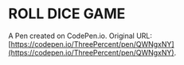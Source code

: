 # ROLL DICE GAME

A Pen created on CodePen.io. Original URL: [https://codepen.io/ThreePercent/pen/QWNgxNY](https://codepen.io/ThreePercent/pen/QWNgxNY).


